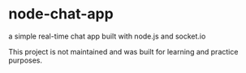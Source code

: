 # node-chat-app
a simple real-time chat app built with node.js and socket.io

This project is not maintained and was built for learning and practice purposes.

